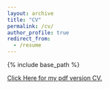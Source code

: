 ```yaml
---
layout: archive
title: "CV"
permalink: /cv/
author_profile: true
redirect_from:
  - /resume
---
```


{% include base_path %}

[Click Here for my pdf version CV.](https://drive.google.com/file/d/1Q9M0LpRq5T3Wjd0gbEZq8RHy0S_zQqkK/view?usp=sharing)
